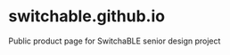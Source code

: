 switchable.github.io
====================

Public product page for SwitchaBLE senior design project
